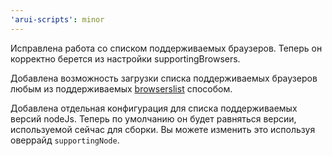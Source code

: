 ```yaml
---
'arui-scripts': minor
---
```


Исправлена работа со списком поддерживаемых браузеров. Теперь он корректно берется из настройки supportingBrowsers.

Добавлена возможность загрузки списка поддерживаемых браузеров любым из поддерживаемых [browserslist](https://github.com/browserslist/browserslist) способом.

Добавлена отдельная конфигурация для списка поддерживаемых версий nodeJs. Теперь по умолчанию он будет равняться версии, используемой сейчас для сборки.
Вы можете изменить это используя оверрайд `supportingNode`.
